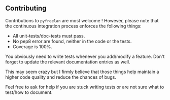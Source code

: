 ## Contributing

Contributions to `pyfreelan` are most welcome ! However, please note that the
continuous integration process enforces the following things:

* All unit-tests/doc-tests must pass.
* No pep8 error are found, neither in the code or the tests.
* Coverage is 100%.

You obviously need to write tests whenever you add/modify a feature. Don't
forget to update the relevant documentation entries as well.

This may seem crazy but I firmly believe that those things help maintain a
higher code quality and reduce the chances of bugs.

Feel free to ask for help if you are stuck writing tests or are not sure what
to test/how to document.
